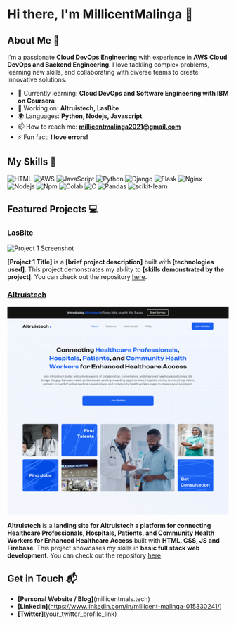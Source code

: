 # Hi there, I'm MillicentMalinga 👋

## About Me 🚀

I'm a passionate **Cloud DevOps Engineering** with experience in **AWS Cloud DevOps and Backend Engineering**. I love tackling complex problems, learning new skills, and collaborating with diverse teams to create innovative solutions.

- 🌱 Currently learning: **Cloud DevOps and Software Engineering with IBM on Coursera**
- 🔭 Working on: **Altruistech, LasBite**
- 🌍 Languages: **Python, Nodejs, Javascript**
- 📫 How to reach me: **millicentmalinga2021@gmail.com**
- ⚡ Fun fact: **I love errors!**

## My Skills 🧠

![HTML](https://img.shields.io/badge/-HTML-E34F26?style=flat-square&logo=html5&logoColor=white)
![AWS](https://img.shields.io/badge/Amazon_AWS-FF9900?style=for-the-badge&logo=amazonaws&logoColor=white)
![JavaScript](https://img.shields.io/badge/-JavaScript-F7DF1E?style=flat-square&logo=javascript&logoColor=black)
![Python](https://img.shields.io/badge/Python-FFD43B?style=for-the-badge&logo=python&logoColor=blue)
![Django](https://img.shields.io/badge/Django-092E20?style=for-the-badge&logo=django&logoColor=green)
![Flask](https://img.shields.io/badge/Flask-000000?style=for-the-badge&logo=flask&logoColor=white)
![Nginx](https://img.shields.io/badge/Nginx-009639?style=for-the-badge&logo=nginx&logoColor=white)
![Nodejs](https://img.shields.io/badge/Node.js-339933?style=for-the-badge&logo=nodedotjs&logoColor=white)
![Npm](https://img.shields.io/badge/npm-CB3837?style=for-the-badge&logo=npm&logoColor=white)
![Colab](https://img.shields.io/badge/Colab-F9AB00?style=for-the-badge&logo=googlecolab&color=525252)
![C](https://img.shields.io/badge/C-00599C?style=for-the-badge&logo=c&logoColor=white)
![Pandas](https://img.shields.io/badge/Pandas-2C2D72?style=for-the-badge&logo=pandas&logoColor=white)
![scikit-learn](https://img.shields.io/badge/scikit_learn-F7931E?style=for-the-badge&logo=scikit-learn&logoColor=white)



## Featured Projects 💻

### [LasBite](project_1_link)

![Project 1 Screenshot]()

**[Project 1 Title]** is a **[brief project description]** built with **[technologies used]**. This project demonstrates my ability to **[skills demonstrated by the project]**. You can check out the repository [here](project_1_repository_link).

### [Altruistech](https://altru-is.tech/)

![Project 2 Screenshot](https://github.com/Millicent-Malinga/Millicent-Malinga/blob/main/Home.png)

**Altruistech** is a **landing site for Altruistech  a platform for connecting Healthcare Professionals, Hospitals, Patients, and Community Health Workers for Enhanced Healthcare Access** built with **HTML, CSS, JS and Firebase**. This project showcases my skills in **basic full stack web development**. You can check out the repository [here](https://github.com/MillicentMalinga/altruistech).

## Get in Touch 📬

- **[Personal Website / Blog]**(millicentmals.tech)
- **[LinkedIn]**(https://www.linkedin.com/in/millicent-malinga-015330241/)
- **[Twitter]**(your_twitter_profile_link)


